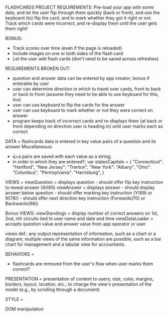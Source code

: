 FLASHCARDS PROJECT REQUIREMENTS:
Pre-load your app with some data, and let the user flip through them quickly (back or front), and use the keyboard (to) flip the card, and to mark whether they got it right or not. Track which cards were incorrect, and re-display them until the user gets them right!

BONUS:
+ Track scores over time (even if the page is reloaded)
+ Include images on one or both sides of the flash card
+ Let the user add flash cards (don't need to be saved across refreshes)

REQUIREMENTS BROKEN OUT:
- question and answer data can be entered by app creator; bonus if enterable by user
- user can determine direction in which to travel over cards, front to back or back to front (assume they need to be able to use keyboard for this, too)
- user can use keyboard to flip the cards for the answer
- user can use keyboard to mark whether or not they were correct on answer
- program keeps track of incorrect cards and re-displays them (at back or front depending on direction user is heading in) until user marks each as correct


DATA =
  flashcards data is entered in key value pairs of a question and its answer
  Miscellaneous:
  - q+a pairs are saved with each value as a string;
  - in order in which they are entered?;
  var statesCapitals = {
  "Connecticut": "Hartford",
  "New Jersey": "Trenton",
  "New York": "Albany",
  "Ohio": "Columbus",
  "Pennsylvania": "Harrisburg",
}


VIEWS =
  viewQuestion = displays question
                - should offer flip key instruction to reveal answer (A)(65)
  viewAnswer = displays answer
                - should display answer below question
                - should offer marking key instruction (Y(89) or N(78))
                - should offer next direction key instruction (Forwards(70) or Backwards(66))

  Bonus VIEWS:
  viewStandings = display number of correct answers on 1st, 2nd, nth circuits tied to user name and date and time
  viewDataLoader = accepts question value and answer value from app operator or user

views def.:
any output representation of information,
such as a chart or a diagram; multiple views of
the same information are possible, such as a bar
chart for management and a tabular view for accountants.


BEHAVIORS =
  - flashcards are removed from the user's flow when user marks them correct?


PRESENTATION = presentation of content to users;
size, color, margins, borders, layout, location,
etc.; to change the view's presentation of
the model (e.g., by scrolling through a document)

STYLE =

DOM manipulation
